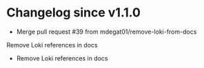 # Changelog since v1.1.0
- Merge pull request #39 from mdegat01/remove-loki-from-docs

Remove Loki references in docs 
- Remove Loki references in docs 

